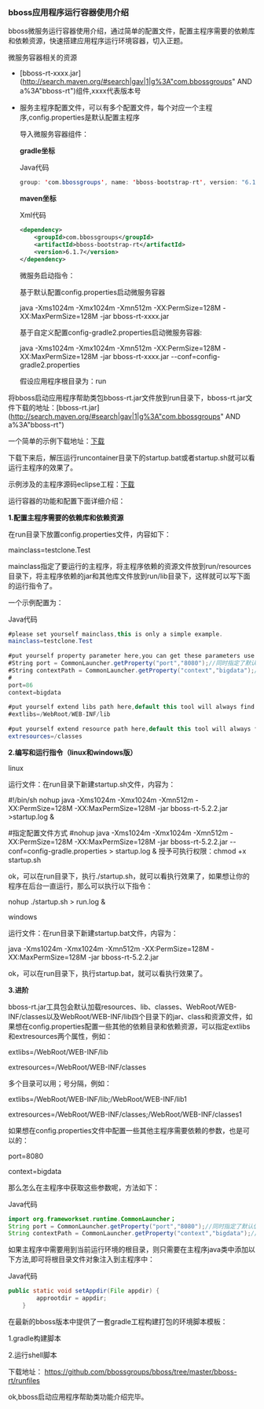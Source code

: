 ### bboss应用程序运行容器使用介绍

bboss微服务运行容器使用介绍，通过简单的配置文件，配置主程序需要的依赖库和依赖资源，快速搭建应用程序运行环境容器，切入正题。

微服务容器相关的资源

- [bboss-rt-xxxx.jar](http://search.maven.org/#search|gav|1|g%3A"com.bbossgroups" AND a%3A"bboss-rt")组件,xxxx代表版本号

- 服务主程序配置文件，可以有多个配置文件，每个对应一个主程序,config.properties是默认配置主程序

  导入微服务容器组件：

  **gradle坐标**

  Java代码

  ```java
  group: 'com.bbossgroups', name: 'bboss-bootstrap-rt', version: "6.1.7",transitive: true 
  ```

  **maven坐标**

  Xml代码

  ```xml
  <dependency>  
      <groupId>com.bbossgroups</groupId>  
      <artifactId>bboss-bootstrap-rt</artifactId>  
      <version>6.1.7</version>  
  </dependency>  
  ```

  微服务启动指令：

  基于默认配置config.properties启动微服务容器

  java -Xms1024m -Xmx1024m -Xmn512m -XX:PermSize=128M -XX:MaxPermSize=128M -jar bboss-rt-xxxx.jar

  基于自定义配置config-gradle2.properties启动微服务容器:

  java -Xms1024m -Xmx1024m -Xmn512m -XX:PermSize=128M -XX:MaxPermSize=128M -jar bboss-rt-xxxx.jar  --conf=config-gradle2.properties

  假设应用程序根目录为：run

将bboss启动应用程序帮助类包bboss-rt.jar文件放到run目录下，bboss-rt.jar文件下载的地址：[bboss-rt.jar](http://search.maven.org/#search|gav|1|g%3A"com.bbossgroups" AND a%3A"bboss-rt")

一个简单的示例下载地址：[下载](http://www.bbossgroups.com/tool/download.htm?fileName=genproject.zip)

下载下来后，解压运行runcontainer目录下的startup.bat或者startup.sh就可以看运行主程序的效果了。

示例涉及的主程序源码eclipse工程：[下载](https://codeload.github.com/bbossgroups/genproject/zip/master)

运行容器的功能和配置下面详细介绍：  

**1.配置主程序需要的依赖库和依赖资源**

在run目录下放置config.properties文件，内容如下：

mainclass=testclone.Test

mainclass指定了要运行的主程序，将主程序依赖的资源文件放到run/resources目录下，将主程序依赖的jar和其他库文件放到run/lib目录下，这样就可以写下面的运行指令了。

一个示例配置为：

Java代码

```java
#please set yourself mainclass,this is only a simple example.  
mainclass=testclone.Test  
  
#put yourself property parameter here,you can get these parameters use follow codes in your mainclass:  
#String port = CommonLauncher.getProperty("port","8080");//同时指定了默认值   
#String contextPath = CommonLauncher.getProperty("context","bigdata");//同时指定了默认值   
#  
port=86  
context=bigdata  
  
#put yourself extend libs path here,default this tool will always find jars from libs under this project.  
#extlibs=/WebRoot/WEB-INF/lib  
  
#put yourself extend resource path here,default this tool will always find resource files from resources under this project.  
extresources=/classes  
```

**2.编写和运行指令（linux和windows版）**

linux

运行文件：在run目录下新建startup.sh文件，内容为：

#!/bin/sh
nohup java -Xms1024m -Xmx1024m -Xmn512m -XX:PermSize=128M -XX:MaxPermSize=128M -jar bboss-rt-5.2.2.jar >startup.log &

#指定配置文件方式
#nohup java -Xms1024m -Xmx1024m -Xmn512m -XX:PermSize=128M -XX:MaxPermSize=128M -jar bboss-rt-5.2.2.jar --conf=config-gradle.properties > startup.log &
授予可执行权限：chmod +x startup.sh

ok，可以在run目录下，执行./startup.sh，就可以看执行效果了，如果想让你的程序在后台一直运行，那么可以执行以下指令：

nohup ./startup.sh > run.log &

windows

运行文件：在run目录下新建startup.bat文件，内容为：

java -Xms1024m -Xmx1024m -Xmn512m -XX:PermSize=128M -XX:MaxPermSize=128M -jar bboss-rt-5.2.2.jar

ok，可以在run目录下，执行startup.bat，就可以看执行效果了。

**3.进阶**

bboss-rt.jar工具包会默认加载resources、lib、classes、WebRoot/WEB-INF/classes以及WebRoot/WEB-INF/lib四个目录下的jar、class和资源文件，如果想在config.properties配置一些其他的依赖目录和依赖资源，可以指定extlibs和extresources两个属性，例如：

extlibs=/WebRoot/WEB-INF/lib

extresources=/WebRoot/WEB-INF/classes

多个目录可以用；号分隔，例如：

extlibs=/WebRoot/WEB-INF/lib;/WebRoot/WEB-INF/lib1

extresources=/WebRoot/WEB-INF/classes;/WebRoot/WEB-INF/classes1

如果想在config.properties文件中配置一些其他主程序需要依赖的参数，也是可以的：

port=8080

context=bigdata

那么怎么在主程序中获取这些参数呢，方法如下：

Java代码

```java
import org.frameworkset.runtime.CommonLauncher；  
String port = CommonLauncher.getProperty("port","8080");//同时指定了默认值  
String contextPath = CommonLauncher.getProperty("context","bigdata");//同时指定了默认值
```

如果主程序中需要用到当前运行环境的根目录，则只需要在主程序java类中添加以下方法,即可将根目录文件对象注入到主程序中：

Java代码

```java
public static void setAppdir(File appdir) {  
        approotdir = appdir;  
    }  
```

在最新的bboss版本中提供了一套gradle工程构建打包的环境脚本模板：

1.gradle构建脚本

2.运行shell脚本

下载地址：
https://github.com/bbossgroups/bboss/tree/master/bboss-rt/runfiles

ok,bboss启动应用程序帮助类功能介绍完毕。